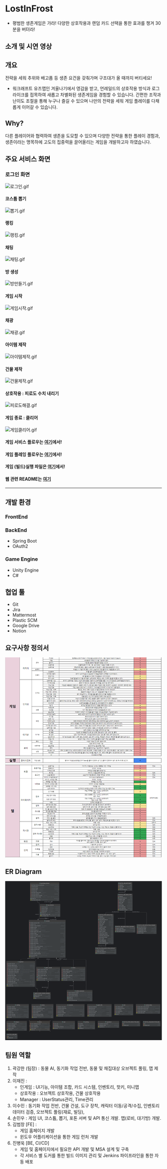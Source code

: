 # LostInFrost

- 평범한 생존게임은 가라! 다양한 상호작용과 랜덤 카드 선택을 통한 효과를 챙겨 30분을 버텨라!

## 소개 및 시연 영상

## 개요

전략을 세워 추위와 배고픔 등 생존 요건을 갖춰가며 구조대가 올 때까지 버티세요!

- 워크래프트 유즈맵인 겨울나기에서 영감을 받고, 언레일드의 상호작용 방식과 로그라이크를 접목하여 새롭고 차별화된 생존게임을 경험할 수 있습니다. 간편한 조작과 난이도 조절을 통해 누구나 즐길 수 있으며 나만의 전략을 세워 게임 플레이를 다채롭게 이어갈 수 있습니다.

## Why?

다른 플레이어와 협력하여 생존을 도모할 수 있으며 다양한 전략을 통한 플레이 경험과, 생존이라는 명목하에 고도의 집중력을 끌어올리는 게임을 개발하고자 하였습니다.

## 주요 서비스 화면

### 로그인 화면

![로그인.gif](./InGameGif/로그인.gif)

#### 코스튬 뽑기

![뽑기.gif](./InGameGif/뽑기.gif)

#### 랭킹

![랭킹.gif](./InGameGif/유저랭킹.gif)

#### 채팅

![채팅.gif](./InGameGif/채팅.gif)

#### 방 생성

![방만들기.gif](./InGameGif/방만들기.gif)

#### 게임 시작

![게임시작.gif](./InGameGif/게임시작.gif)

#### 채광

![채광.gif](./InGameGif/채광.gif)

#### 아이템 제작

![아이템제작.gif](./InGameGif/아이템제작.gif)

#### 건물 제작

![건물제작.gif](./InGameGif/건물제작.gif)

#### 상호작용 : 피로도 수치 내리기

![피로도해결.gif](./InGameGif/피로도해결.gif)

#### 게임 종료 : 클리어

![게임클리어.gif](./InGameGif/게임클리어.gif)

#### 게임 서비스 플로우는 [여기](https://lab.ssafy.com/s09-final/S09P31C101/-/blob/develop/GAMESERVICE_README.md)에서!

#### 게임 플레잉 플로우는 [여기](https://lab.ssafy.com/s09-final/S09P31C101/-/blob/develop/GAMEPLAYING_README.md)에서!

#### 게임 (빌드)실행 파일은 [여기](https://drive.google.com/file/d/1iaUEOmaEvWR93LeBZ2TKRu2au-JNrJv_/view)에서!

#### 웹 관련 README는 [여기](https://lab.ssafy.com/s09-final/S09P31C101/-/blob/develop/WEB.md)

---

## 개발 환경

### FrontEnd

### BackEnd

- Spring Boot
- OAuth2

### Game Engine

- Unity Engine
- C#

## 협업 툴

- Git
- Jira
- Mattermost
- Plastic SCM
- Google Drive
- Notion

## 요구사항 정의서

![요구사항정의서.png](요구사항정의서.png)

## ER Diagram

![ERD.png](./ERD.png)

## 팀원 역할

1. 곽강한 (팀장) : 동물 AI, 동기화 작업 전반, 동물 및 채집대상 오브젝트 풀링, 맵 제작
2. 이재진 :
   - 인게임 : UI기능, 아이템 조합, 카드 시스템, 인벤토리, 핫키, 미니맵
   - 상호작용 : 오브젝트 상호작용, 건물 상호작용
   - Manager : UserStatus관리, Time관리
3. 이수민 : 동기화 작업 전반, 건물 건설, 도구 장착, 캐릭터 이동/공격/수집, 인벤토리 데이터 검증, 오브젝트 풀링(재료, 빌딩),
4. 손민우 : 게임 UI, 코스튬, 뽑기, 포톤 서버 및 API 통신 개발. 맵(로비, 대기방) 개발.
5. 김범창 [FE] :
   - 게임 홈페이지 개발
   - 윈도우 어플리케이션을 통한 게임 런처 개발
6. 진병욱 [BE, CI/CD]
   - 게임 및 홈페이지에서 필요한 API 개발 및 MSA 설계 및 구축
   - 각 서비스 별 도커를 통한 빌드 이미지 관리 및 Jenkins 파이프라인을 통한 자동 배포

